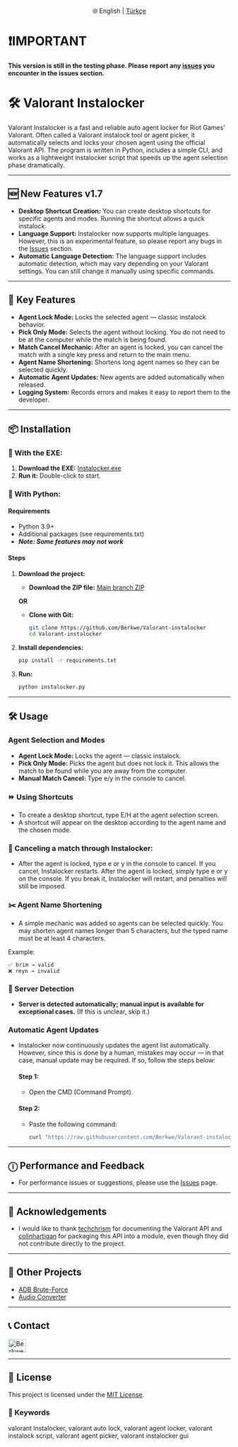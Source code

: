 <p align="center">
      🌐 English | <a href=https://github.com/Berkwe/Valorant-instalocker/blob/main/readme.tr.md>Türkçe</a>
</p>

# ❗IMPORTANT
**This version is still in the testing phase. Please report any [issues](https://github.com/Berkwe/Valorant-instalocker/issues) you encounter in the issues section.**

# 🛠️ Valorant Instalocker

Valorant Instalocker is a fast and reliable auto agent locker for Riot Games’ Valorant. Often called a Valorant instalock tool or agent picker, it automatically selects and locks your chosen agent using the official Valorant API. The program is written in Python, includes a simple CLI, and works as a lightweight instalocker script that speeds up the agent selection phase dramatically.

---

## 🆕 New Features v1.7

* **Desktop Shortcut Creation:** You can create desktop shortcuts for specific agents and modes. Running the shortcut allows a quick instalock.
* **Language Support:** Instalocker now supports multiple languages. However, this is an experimental feature, so please report any bugs in the [Issues](https://github.com/Berkwe/Valorant-instalocker/issues) section.  
* **Automatic Language Detection:** The language support includes automatic detection, which may vary depending on your Valorant settings. You can still change it manually using specific commands.

---

## 🚀 Key Features

* **Agent Lock Mode:** Locks the selected agent — classic instalock behavior.
* **Pick Only Mode:** Selects the agent without locking. You do not need to be at the computer while the match is being found.
* **Match Cancel Mechanic:** After an agent is locked, you can cancel the match with a single key press and return to the main menu.
* **Agent Name Shortening:** Shortens long agent names so they can be selected quickly.
* **Automatic Agent Updates:** New agents are added automatically when released.
* **Logging System:** Records errors and makes it easy to report them to the developer.

---

## 📦 Installation

### 💾 With the EXE:

1. **Download the EXE:**
   [Instalocker.exe](https://github.com/Berkwe/Valorant-instalocker/releases/latest/download/Instalocker.exe)
2. **Run it:** Double-click to start.

### 🐍 With Python:

#### Requirements

* Python 3.9+
* Additional packages (see requirements.txt)
* ***Note: Some features may not work***

#### Steps

1. **Download the project:**

   * **Download the ZIP file:** [Main branch ZIP](https://github.com/Berkwe/Valorant-instalocker/archive/refs/heads/main.zip)

   **OR**

   * **Clone with Git:**

     ```bash
     git clone https://github.com/Berkwe/Valorant-instalocker
     cd Valorant-instalocker
     ```
2. **Install dependencies:**

   ```bash
   pip install -r requirements.txt
   ```
3. **Run:**

   ```bash
   python instalocker.py
   ```

---

## 🛠️ Usage

### Agent Selection and Modes

* **Agent Lock Mode:** Locks the agent — classic instalock.
* **Pick Only Mode:** Picks the agent but does not lock it. This allows the match to be found while you are away from the computer.
* **Manual Match Cancel:** Type e/y in the console to cancel.

### ⏩ Using Shortcuts

* To create a desktop shortcut, type E/H at the agent selection screen.
* A shortcut will appear on the desktop according to the agent name and the chosen mode.

### 🚫 Canceling a match through Instalocker:

* After the agent is locked, type e or y in the console to cancel. If you cancel, Instalocker restarts. After the agent is locked, simply type e or y on the console. If you break it, Instalocker will restart, and penalties will still be imposed.

### ✂️ Agent Name Shortening

* A simple mechanic was added so agents can be selected quickly. You may shorten agent names longer than 5 characters, but the typed name must be at least 4 characters.

Example:

```text
✅ brim → valid
❌ reyn → invalid
```

### 🔄 Server Detection

* **Server is detected automatically; manual input is available for exceptional cases.** (If this is unclear, skip it.)

### Automatic Agent Updates

* Instalocker now continuously updates the agent list automatically. However, since this is done by a human, mistakes may occur — in that case, manual update may be required. If so, follow the steps below:

  #### Step 1:

  * Open the CMD (Command Prompt).

  #### Step 2:

  * Paste the following command:

    ```bash
    curl "https://raw.githubusercontent.com/Berkwe/Valorant-instalocker/refs/heads/main/agents.json" > %LOCALAPPDATA%\VALORANT\agents.json
    ```

---

## ⓘ Performance and Feedback

* For performance issues or suggestions, please use the [Issues](https://github.com/Berkwe/Valorant-instalocker/issues) page.

---

## 🖤 Acknowledgements

* I would like to thank [techchrism](https://github.com/techchrism) for documenting the Valorant API and [colinhartigan](https://github.com/colinhartigan) for packaging this API into a module, even though they did not contribute directly to the project.
---

## 🌟 Other Projects

* [ADB Brute-Force](https://github.com/Berkwe/ADB-bruteforce)
* [Audio Converter](https://github.com/Berkwe/Audio-converter)

---

## 📞 Contact

<a href="https://discord.gg/Xagnh5aYSy" target="blank"><img align="center" src="https://raw.githubusercontent.com/rahuldkjain/github-profile-readme-generator/master/src/images/icons/Social/discord.svg" alt="Berkwe" height="30" width="40" /></a>

---

## 📝 License

This project is licensed under the [MIT License](https://github.com/Berkwe/Valorant-instalocker/blob/main/LICENSE).

### 🔑 Keywords
valorant instalocker, valorant auto lock, valorant agent locker, valorant instalock script, valorant agent picker, valorant instalocker gui
